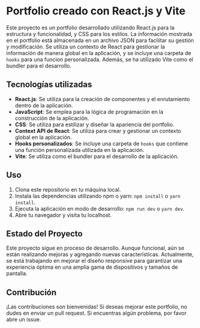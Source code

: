 # Portfolio creado con React.js y Vite

Este proyecto es un portfolio desarrollado utilizando React.js para la estructura y funcionalidad, y CSS para los estilos. La información mostrada en el portfolio está almacenada en un archivo JSON para facilitar su gestión y modificación. Se utiliza un contexto de React para gestionar la información de manera global en la aplicación, y se incluye una carpeta de `hooks` para una funcion personalizada. Además, se ha utilizado Vite como el bundler para el desarrollo.

## Tecnologías utilizadas

- **React.js**: Se utiliza para la creación de componentes y el enrutamiento dentro de la aplicación.
- **JavaScript**: Se emplea para la lógica de programación en la construcción de la aplicación.
- **CSS**: Se utiliza para estilizar y diseñar la apariencia del portfolio.
- **Context API de React**: Se utiliza para crear y gestionar un contexto global en la aplicación.
- **Hooks personalizados**: Se incluye una carpeta de `hooks` que contiene una función personalizada utilizada en la aplicación.
- **Vite**: Se utiliza como el bundler para el desarrollo de la aplicación.

## Uso

1. Clona este repositorio en tu máquina local.
2. Instala las dependencias utilizando npm o yarn: `npm install` o `yarn install`.
3. Ejecuta la aplicación en modo de desarrollo: `npm run dev` o `yarn dev`.
4. Abre tu navegador y visita tu localhost.

## Estado del Proyecto

Este proyecto sigue en proceso de desarrollo. Aunque funcional, aún se están realizando mejoras y agregando nuevas características. Actualmente, se está trabajando en mejorar el diseño responsive para garantizar una experiencia óptima en una amplia gama de dispositivos y tamaños de pantalla.

## Contribución

¡Las contribuciones son bienvenidas! Si deseas mejorar este portfolio, no dudes en enviar un pull request. Si encuentras algún problema, por favor abre un issue.
